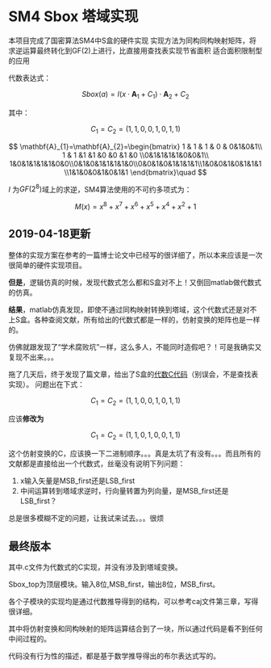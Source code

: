 # SM4 Sbox 塔域实现
本项目完成了国密算法SM4中S盒的硬件实现
实现方法为同构同构映射矩阵，将求逆运算最终转化到GF(2)上进行，比直接用查找表实现节省面积
适合面积限制型的应用

代数表达式：

$$
S b o x(a)=I\left(x \cdot \mathbf{A}_{1}+C_{1}\right) \cdot \mathbf{A}_{2}+C_{2}
$$

其中：

$$
C_{1}=C_{2}=(1,1,0,0,1,0,1,1)
$$

$$
\mathbf{A}_{1}=\mathbf{A}_{2}=\begin{bmatrix} 1 & 1 & 1 & 0 & 0&1&0&1\\ 1 & 1 &1 &1 &0 &0 &1 &0 \\0&1&1&1&1&0&0&1\\ 1&0&1&1&1&1&0&0\\0&1&0&1&1&1&1&0\\0&0&1&0&1&1&1&1\\1&0&0&1&0&1&1&1\\1&1&0&0&1&0&1&1 \end{bmatrix}\quad
$$

$I$ 为$G F\left(2^{8}\right)$域上的求逆，SM4算法使用的不可约多项式为：

$$
M(x)=x^{8}+x^{7}+x^{6}+x^{5}+x^{4}+x^{2}+1
$$


## 2019-04-18更新
整体的实现方案在参考的一篇博士论文中已经写的很详细了，所以本来应该是一次很简单的硬件实现项目。

**但是**，逻辑仿真的时候，发现代数式怎么都和S盒对不上！又倒回matlab做代数式的仿真。

**结果**，matlab仿真发现，即使不通过同构映射转换到塔域，这个代数式还是对不上S盒。各种查阅文献，所有给出的代数式都是一样的，仿射变换的矩阵也是一样的。

仿佛就跟发现了“学术腐败坑”一样，这么多人，不能同时造假吧？！可是我确实又复现不出来。。。

拖了几天后，终于发现了篇文章，给出了S盒的[代数C代码](https://blog.csdn.net/qq_36291381/article/details/80156315)（别误会，不是查找表实现）。
问题出在下式：

$$
C_{1}=C_{2}=(1,1,0,0,1,0,1,1)
$$

应该**修改为**

$$
C_{1}=C_{2}=(1,1,0,1,0,0,1,1)
$$

这个仿射变换的C，应该换一下二进制顺序。。。真是太坑了有没有。。。而且所有的文献都是直接给出一个代数式，丝毫没有说明下列问题：
1. x输入矢量是MSB_first还是LSB_first
2. 中间运算转到塔域求逆时，行向量转置为列向量，是MSB_first还是LSB_first？

总是很多模糊不定的问题，让我试来试去。。。很烦
## 最终版本

其中.c文件为代数式的C实现，并没有涉及到塔域变换。

Sbox_top为顶层模块。输入8位,MSB_first，输出8位，MSB_first。

各个子模块的实现均是通过代数推导得到的结构，可以参考caj文件第三章，写得很详细。

其中将仿射变换和同构映射的矩阵运算结合到了一块，所以通过代码是看不到任何中间过程的。

代码没有行为性的描述，都是基于数学推导得出的布尔表达式写的。
